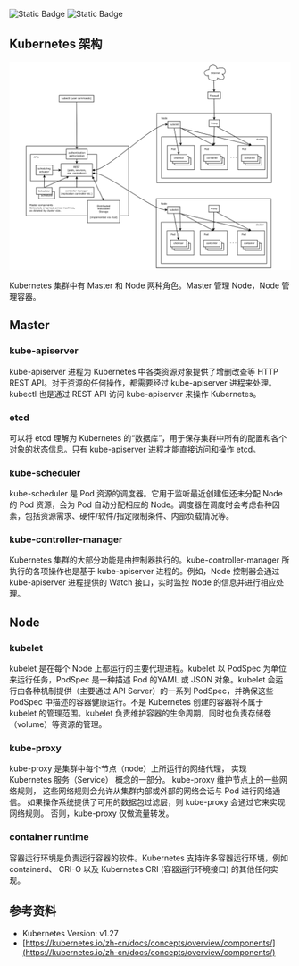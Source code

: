 ![Static Badge](https://img.shields.io/badge/kubernetes-blue) ![Static Badge](https://img.shields.io/badge/output-green)

## Kubernetes 架构

![](assets/ebdfbb4b02df89b0126c3375ef122458.png)

Kubernetes 集群中有 Master 和 Node 两种角色。Master 管理 Node，Node 管理容器。

## Master

### kube-apiserver

kube-apiserver 进程为 Kubernetes 中各类资源对象提供了增删改查等 HTTP REST API。对于资源的任何操作，都需要经过 kube-apiserver 进程来处理。kubectl 也是通过 REST API 访问 kube-apiserver 来操作 Kubernetes。

### etcd

可以将 etcd 理解为 Kubernetes 的“数据库”，用于保存集群中所有的配置和各个对象的状态信息。只有 kube-apiserver 进程才能直接访问和操作 etcd。

### kube-scheduler

kube-scheduler 是 Pod 资源的调度器。它用于监听最近创建但还未分配 Node 的 Pod 资源，会为 Pod 自动分配相应的 Node。调度器在调度时会考虑各种因素，包括资源需求、硬件/软件/指定限制条件、内部负载情况等。

### kube-controller-manager

Kubernetes 集群的大部分功能是由控制器执行的。kube-controller-manager 所执行的各项操作也是基于 kube-apiserver 进程的。例如，Node 控制器会通过 kube-apiserver 进程提供的 Watch 接口，实时监控 Node 的信息并进行相应处理。

## Node

### kubelet

kubelet 是在每个 Node 上都运行的主要代理进程。kubelet 以 PodSpec 为单位来运行任务，PodSpec 是一种描述 Pod 的YAML 或 JSON 对象。kubelet 会运行由各种机制提供（主要通过 API Server）的一系列 PodSpec，并确保这些 PodSpec 中描述的容器健康运行。不是 Kubernetes 创建的容器将不属于 kubelet 的管理范围。kubelet 负责维护容器的生命周期，同时也负责存储卷（volume）等资源的管理。

### kube-proxy

kube-proxy 是集群中每个节点（node）上所运行的网络代理， 实现 Kubernetes 服务（Service） 概念的一部分。
kube-proxy 维护节点上的一些网络规则， 这些网络规则会允许从集群内部或外部的网络会话与 Pod 进行网络通信。
如果操作系统提供了可用的数据包过滤层，则 kube-proxy 会通过它来实现网络规则。 否则，kube-proxy 仅做流量转发。

### container runtime

容器运行环境是负责运行容器的软件。Kubernetes 支持许多容器运行环境，例如 containerd、 CRI-O 以及 Kubernetes CRI (容器运行环境接口) 的其他任何实现。

## 参考资料

- Kubernetes Version: v1.27
- [https://kubernetes.io/zh-cn/docs/concepts/overview/components/](https://kubernetes.io/zh-cn/docs/concepts/overview/components/)